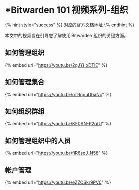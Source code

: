 # \*Bitwarden 101 视频系列-组织

{% hint style="success" %}
对应的[官方文档地址](https://bitwarden.com/help/article/organization-videos/)
{% endhint %}

本文中的视频旨在引导您了解使用 Bitwarden 组织的关键方面。

## 如何管理组织 <a href="#how-to-manage-organizations" id="how-to-manage-organizations"></a>

{% embed url="https://youtu.be/2qJYi_xDTIE" %}

## 如何管理集合 <a href="#how-to-manage-collections" id="how-to-manage-collections"></a>

{% embed url="https://youtu.be/oTRnpuDbaNc" %}

## 如何组织群组 <a href="#how-to-organize-groups" id="how-to-organize-groups"></a>

{% embed url="https://youtu.be/KF0AN-P2qfU" %}

## 如何管理组织中的人员 <a href="#how-to-manage-people-in-your-organization" id="how-to-manage-people-in-your-organization"></a>

{% embed url="https://youtu.be/fiR6sqJ_N58" %}

## 帐户管理 <a href="#account-management" id="account-management"></a>

{% embed url="https://youtu.be/eZZOSkr9PV0" %}
